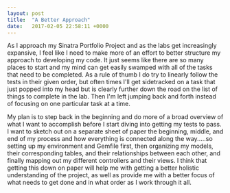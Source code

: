 ```yaml
---
layout: post
title:  "A Better Approach"
date:   2017-02-05 22:58:11 +0000
---
```



As I approach my Sinatra Portfolio Project and as the labs get increasingly expansive, I feel like I need to make more of an effort to better structure my approach to developing my code.  It just seems like there are so many places to start and my mind can get easily swamped with all of the tasks that need to be completed.  As a rule of thumb I do try to linearly follow the tests in their given order, but often times I'll get sidetracked on a task that just popped into my head but is clearly further down the road on the list of things to complete in the lab.  Then I'm left jumping back and forth instead of focusing on one particular task at a time.  

My plan is to step back in the beginning and do more of a broad overview of what I want to accomplish before I start diving into getting my tests to pass.  I want to sketch out on a separate sheet of paper the beginning, middle, and end of my process and how everything is connected along the way.....so setting up my environment and Gemfile first, then organizing my models, their corresponding tables, and their relationships between each other, and finally mapping out my different controllers and their views.  I think that getting this down on paper will help me with getting a better holistic understanding of the project, as well as provide me with a better focus of what needs to get done and in what order as I work through it all.
